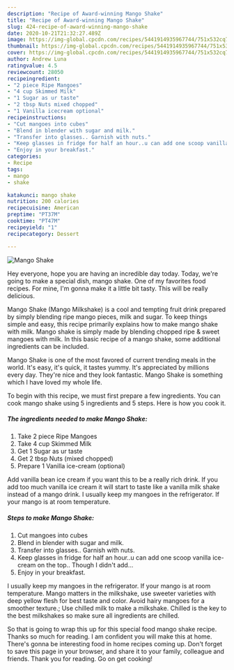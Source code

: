 ```yaml
---
description: "Recipe of Award-winning Mango Shake"
title: "Recipe of Award-winning Mango Shake"
slug: 424-recipe-of-award-winning-mango-shake
date: 2020-10-21T21:32:27.489Z
image: https://img-global.cpcdn.com/recipes/5441914935967744/751x532cq70/mango-shake-recipe-main-photo.jpg
thumbnail: https://img-global.cpcdn.com/recipes/5441914935967744/751x532cq70/mango-shake-recipe-main-photo.jpg
cover: https://img-global.cpcdn.com/recipes/5441914935967744/751x532cq70/mango-shake-recipe-main-photo.jpg
author: Andrew Luna
ratingvalue: 4.5
reviewcount: 28050
recipeingredient:
- "2 piece Ripe Mangoes"
- "4 cup Skimmed Milk"
- "1 Sugar as ur taste"
- "2 tbsp Nuts mixed chopped"
- "1 Vanilla icecream optional"
recipeinstructions:
- "Cut mangoes into cubes"
- "Blend in blender with sugar and milk."
- "Transfer into glasses.. Garnish with nuts."
- "Keep glasses in fridge for half an hour..u can add one scoop vanilla ice-cream on the top.. Though I didn&#39;t add..."
- "Enjoy in your breakfast."
categories:
- Recipe
tags:
- mango
- shake

katakunci: mango shake 
nutrition: 200 calories
recipecuisine: American
preptime: "PT37M"
cooktime: "PT47M"
recipeyield: "1"
recipecategory: Dessert

---
```



![Mango Shake](https://img-global.cpcdn.com/recipes/5441914935967744/751x532cq70/mango-shake-recipe-main-photo.jpg)

Hey everyone, hope you are having an incredible day today. Today, we're going to make a special dish, mango shake. One of my favorites food recipes. For mine, I'm gonna make it a little bit tasty. This will be really delicious.

Mango Shake (Mango Milkshake) is a cool and tempting fruit drink prepared by simply blending ripe mango pieces, milk and sugar. To keep things simple and easy, this recipe primarily explains how to make mango shake with milk. Mango shake is simply made by blending chopped ripe &amp; sweet mangoes with milk. In this basic recipe of a mango shake, some additional ingredients can be included.

Mango Shake is one of the most favored of current trending meals in the world. It's easy, it's quick, it tastes yummy. It's appreciated by millions every day. They're nice and they look fantastic. Mango Shake is something which I have loved my whole life.


To begin with this recipe, we must first prepare a few ingredients. You can cook mango shake using 5 ingredients and 5 steps. Here is how you cook it.

<!--inarticleads1-->

##### The ingredients needed to make Mango Shake:

1. Take 2 piece Ripe Mangoes
1. Take 4 cup Skimmed Milk
1. Get 1 Sugar as ur taste
1. Get 2 tbsp Nuts (mixed chopped)
1. Prepare 1 Vanilla ice-cream (optional)


Add vanilla bean ice cream if you want this to be a really rich drink. If you add too much vanilla ice cream it will start to taste like a vanilla milk shake instead of a mango drink. I usually keep my mangoes in the refrigerator. If your mango is at room temperature. 

<!--inarticleads2-->

##### Steps to make Mango Shake:

1. Cut mangoes into cubes
1. Blend in blender with sugar and milk.
1. Transfer into glasses.. Garnish with nuts.
1. Keep glasses in fridge for half an hour..u can add one scoop vanilla ice-cream on the top.. Though I didn&#39;t add...
1. Enjoy in your breakfast.


I usually keep my mangoes in the refrigerator. If your mango is at room temperature. Mango matters in the milkshake, use sweeter varieties with deep yellow flesh for best taste and color. Avoid hairy mangoes for a smoother texture.; Use chilled milk to make a milkshake. Chilled is the key to the best milkshakes so make sure all ingredients are chilled. 

So that is going to wrap this up for this special food mango shake recipe. Thanks so much for reading. I am confident you will make this at home. There's gonna be interesting food in home recipes coming up. Don't forget to save this page in your browser, and share it to your family, colleague and friends. Thank you for reading. Go on get cooking!
